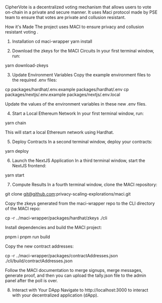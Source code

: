 CipherVote is a decentralized voting mechanism that allows users to vote on-chain in a private and secure manner. It uses Maci protocol made by PSE team to ensure that votes are private and collusion resistant. 

How it's Made
The project uses MACI to ensure privacy and collusion resistant voting . 

1. Installation
cd maci-wrapper
yarn install

2. Download the zkeys for the MACI Circuits
In your first terminal window, run:

yarn download-zkeys

3. Update Environment Variables
Copy the example environment files to the required .env files:

cp packages/hardhat/.env.example packages/hardhat/.env
cp packages/nextjs/.env.example packages/nextjs/.env.local

Update the values of the environment variables in these new .env files.

4. Start a Local Ethereum Network
In your first terminal window, run:

yarn chain

This will start a local Ethereum network using Hardhat.

5. Deploy Contracts
In a second terminal window, deploy your contracts:

yarn deploy

6. Launch the NextJS Application
In a third terminal window, start the NextJS frontend:

yarn start

7. Compute Results
In a fourth terminal window, clone the MACI repository:

git clone git@github.com:privacy-scaling-explorations/maci.git

Copy the zkeys generated from the maci-wrapper repo to the CLI directory of the MACI repo:

cp -r ../maci-wrapper/packages/hardhat/zkeys ./cli

Install dependencies and build the MACI project:

pnpm i
pnpm run build

Copy the new contract addresses:

cp -r ../maci-wrapper/packages/contractAddresses.json ./cli/build/contractAddresses.json

Follow the MACI documentation to merge signups, merge messages, generate proof, and then you can upload the tally.json file to the admin panel after the poll is over.

8. Interact with Your DApp
Navigate to http://localhost:3000 to interact with your decentralized application (dApp).
